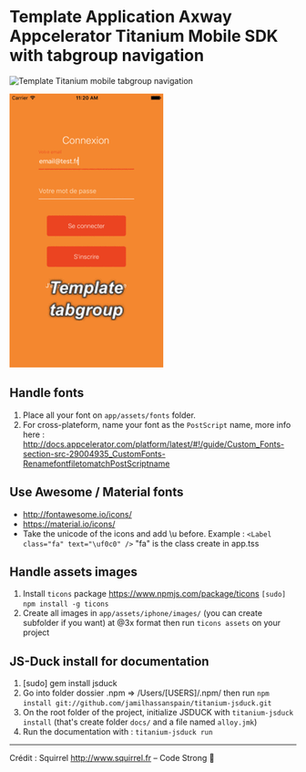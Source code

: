 # Template Application Axway Appcelerator Titanium Mobile SDK with tabgroup navigation

![Template Titanium mobile tabgroup navigation](http://www.squirrel.fr/wp-content/uploads/2017/12/brand.jpg "TitaniumFullApp")

![Template Titanium mobile tabgroup navigation](https://github.com/SquirrelMobile/titanium-template-tabgroup/blob/master/screens/animated.gif?raw=true "Template Titanium mobile tabgroup navigation")

## Handle fonts

1. Place all your font on `app/assets/fonts` folder.
2. For cross-plateform, name your font as the `PostScript` name, more info here : http://docs.appcelerator.com/platform/latest/#!/guide/Custom_Fonts-section-src-29004935_CustomFonts-RenamefontfiletomatchPostScriptname

## Use Awesome / Material fonts
- http://fontawesome.io/icons/
- https://material.io/icons/
- Take the unicode of the icons and add \u before.
Example : `<Label class="fa" text="\uf0c0" />`
"fa" is the class create in app.tss


## Handle assets images

1. Install `ticons` package https://www.npmjs.com/package/ticons
`[sudo] npm install -g ticons`
2. Create all images in `app/assets/iphone/images/` (you can create subfolder if you want) at @3x format then run `ticons assets` on your project

## JS-Duck install for documentation

1. [sudo] gem install jsduck
2. Go into folder dossier .npm => /Users/[USERS]/.npm/
then run `npm install git://github.com/jamilhassanspain/titanium-jsduck.git`
3. On the root folder of the project, initialize JSDUCK with `titanium-jsduck install` (that's create folder `docs/` and a file named `alloy.jmk`)
4. Run the documentation with : `titanium-jsduck run`

___

Crédit : Squirrel http://www.squirrel.fr
– Code Strong 🚀

